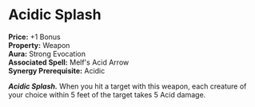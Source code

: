 # Acidic Splash

**Price:** +1 Bonus  
**Property:** Weapon  
**Aura:** Strong Evocation  
**Associated Spell:** Melf's Acid Arrow  
**Synergy Prerequisite:** Acidic

***Acidic Splash.*** When you hit a target with this weapon, each creature of your choice within 5 feet of the target takes 5 Acid damage.